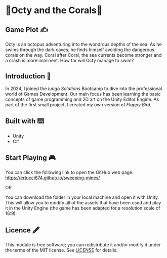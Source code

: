 # 🐙Octy and the Corals🪸

## Game Plot ✍️
Octy is an octopus adventuring into the wondrous depths of the sea. As he swims through the dark caves, he finds himself avoiding the dangerous corals on the way. Coral after Coral, the sea currents become stronger and a crash is more imminent.
How far will Octy manage to swim?

## Introduction 📖
In 2024, I joined the _Iungo Solutions_ Bootcamp to dive into the professional world of Games Development. Our main focus has been learning the basic concepts of game programming and 2D art on the Unity Editor Engine. As part of the first small project, I created my own version of _Flappy Bird_.

## Built with ⌨️
+ Unity
+ C#

## Start Playing 🎮
You can click the following link to open the GitHub web page:
https://ertucci674.github.io/sweeping-mines/

OR

You can download the folder in your local machine and open it with Unity. This will allow you to modify all of the assets that have been used and play it in the Unity Engine (the game has been adapted for a resolution scale of 16:9)

## Licence 🖋️
This module is free software; you can redistribute it and/or modify it under the terms of the MIT license. See [LICENSE](/LICENCE) for details.
